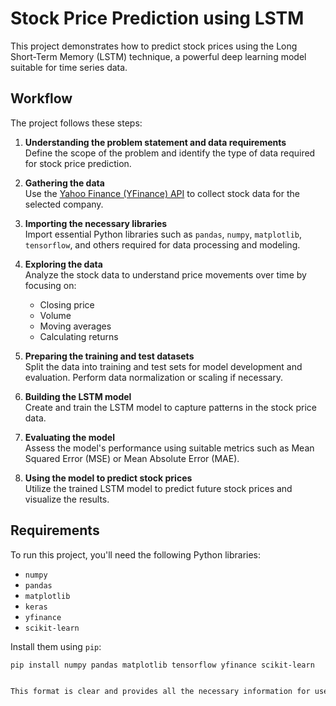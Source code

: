 # Stock Price Prediction using LSTM

This project demonstrates how to predict stock prices using the Long Short-Term Memory (LSTM) technique, a powerful deep learning model suitable for time series data.

## Workflow

The project follows these steps:

1. **Understanding the problem statement and data requirements**  
   Define the scope of the problem and identify the type of data required for stock price prediction.

2. **Gathering the data**  
   Use the [Yahoo Finance (YFinance) API](https://pypi.org/project/yfinance/) to collect stock data for the selected company.

3. **Importing the necessary libraries**  
   Import essential Python libraries such as `pandas`, `numpy`, `matplotlib`, `tensorflow`, and others required for data processing and modeling.

4. **Exploring the data**  
   Analyze the stock data to understand price movements over time by focusing on:
   - Closing price
   - Volume
   - Moving averages
   - Calculating returns

5. **Preparing the training and test datasets**  
   Split the data into training and test sets for model development and evaluation. Perform data normalization or scaling if necessary.

6. **Building the LSTM model**  
   Create and train the LSTM model to capture patterns in the stock price data.

7. **Evaluating the model**  
   Assess the model's performance using suitable metrics such as Mean Squared Error (MSE) or Mean Absolute Error (MAE).

8. **Using the model to predict stock prices**  
   Utilize the trained LSTM model to predict future stock prices and visualize the results.

## Requirements

To run this project, you'll need the following Python libraries:
- `numpy`
- `pandas`
- `matplotlib`
- `keras`
- `yfinance`
- `scikit-learn`

Install them using `pip`:
```bash
pip install numpy pandas matplotlib tensorflow yfinance scikit-learn


This format is clear and provides all the necessary information for users to understand and run your project. Let me know if you'd like further refinements or additions!
